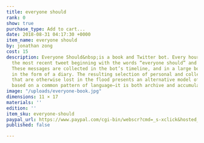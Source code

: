 ```yaml
---
title: everyone should
rank: 0
show: true
purchase_type: Add to cart...
date: 2018-08-31 04:17:30 +0000
item_name: everyone should
by: jonathan zong
cost: 15
description: Everyone Should&nbsp;is a book and Twitter bot. Every hour, the bot finds
  the most recent tweet beginning with the words “everyone should” and retweets it.
  These messages are collected in the bot’s timeline, and in a large book designed
  in the form of a diary. The resulting selection of personal and collective moments
  that are otherwise lost in the flood presents an alternative model of online attention
  based on a common pattern of language—it is both archive and accumulation.
image: "/uploads/everyone-book.jpg"
dimensions: 11 × 17
materials: ''
edition: ''
item_sku: everyone-should
paypal_url: https://www.paypal.com/cgi-bin/webscr?cmd=_s-xclick&hosted_button_id=FW6E7CBAMKYY8
published: false

---
```

